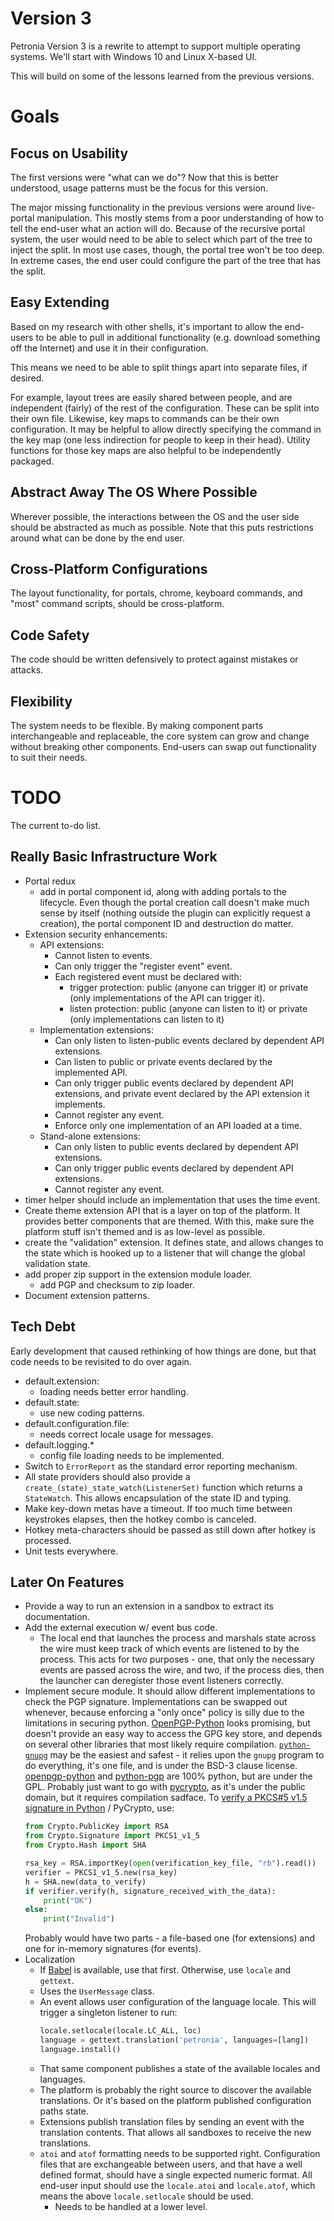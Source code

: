 # Version 3

Petronia Version 3 is a rewrite to attempt to support multiple operating systems.  We'll start with Windows 10 and Linux X-based UI.

This will build on some of the lessons learned from the previous versions.


# Goals

## Focus on Usability

The first versions were "what can we do"?  Now that this is better understood, usage patterns must be the focus for this version.

The major missing functionality in the previous versions were around live-portal manipulation.  This mostly stems from a poor understanding of how to tell the end-user what an action will do.  Because of the recursive portal system, the user would need to be able to select which part of the tree to inject the split.  In most use cases, though, the portal tree won't be too deep.  In extreme cases, the end user could configure the part of the tree that has the split.

## Easy Extending

Based on my research with other shells, it's important to allow the end-users to be able to pull in additional functionality (e.g. download something off the Internet) and use it in their configuration.

This means we need to be able to split things apart into separate files, if desired.

For example, layout trees are easily shared between people, and are independent (fairly) of the rest of the configuration.  These can be split into their own file.  Likewise, key maps to commands can be their own configuration.  It may be helpful to allow directly specifying the command in the key map (one less indirection for people to keep in their head).  Utility functions for those key maps are also helpful to be independently packaged.

## Abstract Away The OS Where Possible

Wherever possible, the interactions between the OS and the user side should be abstracted as much as possible.  Note that this puts restrictions around what can be done by the end user.

## Cross-Platform Configurations

The layout functionality, for portals, chrome, keyboard commands, and "most" command scripts, should be cross-platform.

## Code Safety

The code should be written defensively to protect against mistakes or attacks.

## Flexibility

The system needs to be flexible.  By making component parts interchangeable and replaceable, the core system can grow and change without breaking other components.  End-users can swap out functionality to suit their needs.

# TODO

The current to-do list.

## Really Basic Infrastructure Work

* Portal redux
    * add in portal component id, along with adding portals to the lifecycle.  Even though the portal
      creation call doesn't make much sense by itself (nothing outside the plugin can explicitly request a creation),
      the portal component ID and destruction do matter.
* Extension security enhancements:
    * API extensions:
        * Cannot listen to events.
        * Can only trigger the "register event" event.
        * Each registered event must be declared with:
            * trigger protection: public (anyone can trigger it) or private (only implementations of the API can trigger it).
            * listen protection: public (anyone can listen to it) or private (only implementations can listen to it)
    * Implementation extensions:
        * Can only listen to listen-public events declared by dependent API extensions.
        * Can listen to public or private events declared by the implemented API.
        * Can only trigger public events declared by dependent API extensions, and private event declared by the API extension it implements.
        * Cannot register any event.
        * Enforce only one implementation of an API loaded at a time.
    * Stand-alone extensions:
        * Can only listen to public events declared by dependent API extensions.
        * Can only trigger public events declared by dependent API extensions.
        * Cannot register any event.
* timer helper should include an implementation that uses the time event.
* Create theme extension API that is a layer on top of the platform.  It provides better components that are themed.  With this, make sure the platform stuff isn't themed and is as low-level as possible.
* create the "validation" extension.  It defines state, and allows changes to the state which is hooked up to a listener that will change the global validation state.
* add proper zip support in the extension module loader.
    * add PGP and checksum to zip loader.
* Document extension patterns.


## Tech Debt

Early development that caused rethinking of how things are done, but that code needs to be revisited to do over again.

* default.extension:
    * loading needs better error handling.
* default.state:
    * use new coding patterns.
* default.configuration.file:
    * needs correct locale usage for messages.
* default.logging.*
    * config file loading needs to be implemented.
* Switch to `ErrorReport` as the standard error reporting mechanism.
* All state providers should also provide a `create_(state)_state_watch(ListenerSet)` function which returns a
    `StateWatch`.  This allows encapsulation of the state ID and typing.
* Make key-down metas have a timeout.  If too much time between keystrokes elapses, then the hotkey combo is canceled.
* Hotkey meta-characters should be passed as still down after hotkey is processed.
* Unit tests everywhere.


## Later On Features

* Provide a way to run an extension in a sandbox to extract its documentation. 
* Add the external execution w/ event bus code.
    * The local end that launches the process and marshals state across the wire must keep track of which events are listened to by the process.  This acts for two purposes - one, that only the necessary events are passed across the wire, and two, if the process dies, then the launcher can deregister those event listeners correctly.
* Implement secure module.  It should allow different implementations to check the PGP signature.  Implementations can be swapped out whenever, because enforcing a "only once" policy is silly due to the limitations in securing python.  [OpenPGP-Python](https://github.com/singpolyma/OpenPGP-Python) looks promising, but doesn't provide an easy way to access the GPG key store, and depends on several other libraries that most likely require compilation.  [`python-gnupg`](https://pythonhosted.org/python-gnupg/) may be the easiest and safest - it relies upon the `gnupg` program to do everything, it's one file, and is under the BSD-3 clause license.  [openpgp-python](https://github.com/diafygi/openpgp-python) and [python-pgp](https://github.com/mitchellrj/python-pgp) are 100% python, but are under the GPL.  Probably just want to go with [pycrypto](https://github.com/dlitz/pycrypto), as it's under the public domain, but it requires compilation sadface.  To [verify a PKCS#5 v1.5 signature in Python](https://stackoverflow.com/a/19551810/4580538) / PyCrypto, use:
    ```python
    from Crypto.PublicKey import RSA
    from Crypto.Signature import PKCS1_v1_5
    from Crypto.Hash import SHA

    rsa_key = RSA.importKey(open(verification_key_file, "rb").read())
    verifier = PKCS1_v1_5.new(rsa_key)
    h = SHA.new(data_to_verify)
    if verifier.verify(h, signature_received_with_the_data):
        print("OK")
    else:
        print("Invalid")
    ```
    Probably would have two parts - a file-based one (for extensions) and one for in-memory signatures (for events).
* Localization
    * If [Babel](http://babel.pocoo.org/en/latest/) is available, use that first.  Otherwise, use `locale` and `gettext`.
    * Uses the `UserMessage` class.
    * An event allows user configuration of the language locale.  This will trigger a singleton listener to run:
      ```python
      locale.setlocale(locale.LC_ALL, loc)
      language = gettext.translation('petronia', languages=[lang])
      language.install()
      ```
    * That same component publishes a state of the available locales and languages.
    * The platform is probably the right source to discover the available translations.  Or it's based on the platform published configuration paths state.
    * Extensions publish translation files by sending an event with the translation contents.  That allows all sandboxes to receive the new translations.
    * `atoi` and `atof` formatting needs to be supported right.  Configuration files that are exchangeable between users, and that have a well defined format, should have a single expected numeric format.  All end-user input should use the `locale.atoi` and `locale.atof`, which means the above `locale.setlocale` should be used.
        * Needs to be handled at a lower level.
